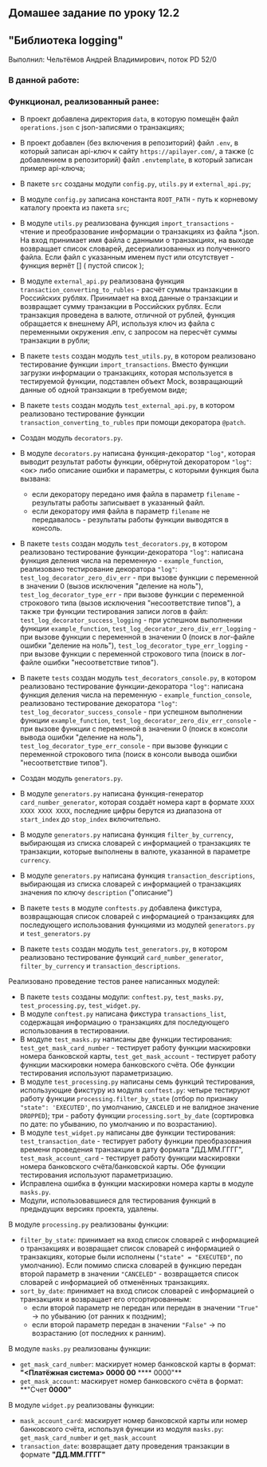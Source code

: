 ## Домашее задание по уроку 12.2

## "Библиотека logging"

Выполнил: Чельтёмов Андрей Владимирович, поток PD 52/0

### В данной работе:

### Функционал, реализованный ранее:
* В проект добавлена директория `data`, в которую помещён файл `operations.json` с json-записями о транзакциях;
* В проект добавлен (без включения в репозиторий) файл `.env`, в который записан api-ключ к сайту `https://apilayer.com/`, а также (с добавлением в репозиторий) файл `.envtemplate`, в который записан пример api-ключа;
* В пакете `src` созданы модули `config.py`, `utils.py` и `external_api.py`;
* В модуле `config.py` записана константа `ROOT_PATH` - путь к корневому каталогу проекта из пакета `src`;
* В модуле `utils.py` реализована функция `import_transactions` - чтение и преобразование информации о транзакциях из файла *.json. На вход принимает имя файла с данными о транзакциях, на выходе возвращает список словарей, десериализованных из полученного файла. Если файл с указанным именем пуст или отсутствует - функция вернёт [] ( пустой список );
* В модуле `external_api.py` реализована функция `transaction_converting_to_rubles` - расчёт суммы транзакции в Российских рублях. Принимает на вход данные о транзакции и возвращает сумму транзакции в Российских рублях. Если транзакция проведена в валюте, отличной от рублей, функция обращается к внешнему API, используя ключ из файла с переменными окружения .env, с запросом на пересчёт суммы транзакции в рубли;
* В пакете `tests` создан модуль `test_utils.py`, в котором реализовано тестирование функции `import_transactions`. Вместо функции загрузки информации о транзакциях, которая мспользуется в тестируемой функции, подставлен объект Mock, возвращающий данные об одной транзакции в требуемом виде;
* В пакете `tests` создан модуль `test_external_api.py`, в котором реализовано тестирование функции `transaction_converting_to_rubles` при помощи декоратора `@patch`.

* Создан модуль `decorators.py`.
* В модуле `decorators.py` написана функция-декоратор `"log"`, которая выводит результат работы функции, обёрнутой декоратором `"log"`: <ок> либо описание ошибки и параметры, с которыми функция была вызвана:
  * если декоратору передано имя файла в параметр `filename` - результаты работы записывает в указанный файл.
  * если декоратору имя файла в параметр `filename` не передавалось - результаты работы функции выводятся в консоль.
* В пакете `tests` создан модуль `test_decorators.py`, в котором реализовано тестирование функции-декоратора `"log"`: написана функция деления числа на переменную - `example_function`, реализовано тестирование декоратора `"log"`: `test_log_decorator_zero_div_err` - при вызове функции с переменной в значении 0 (вызов исключения "деление на ноль"), `test_log_decorator_type_err` - при вызове функции с переменной строкового типа (вызов исключения "несоответствие типов"), а также три функции тестирования записи логов в файл: `test_log_decorator_success_logging` - при успешном выполнении функции `example_function`, `test_log_decorator_zero_div_err_logging` - при вызове функции с переменной в значении 0 (поиск в лог-файле ошибки "деление на ноль"), `test_log_decorator_type_err_logging` - при вызове функции с переменной строкового типа (поиск в лог-файле ошибки "несоответствие типов").
* В пакете `tests` создан модуль `test_decorators_console.py`, в котором реализовано тестирование функции-декоратора `"log"`: написана функция деления числа на переменную - `example_function_console`, реализовано тестирование декоратора `"log"`: `test_log_decorator_success_console` - при успешном выполнении функции `example_function`, `test_log_decorator_zero_div_err_console` - при вызове функции с переменной в значении 0 (поиск в консоли вывода ошибки "деление на ноль"), `test_log_decorator_type_err_console` - при вызове функции с переменной строкового типа (поиск в консоли вывода ошибки "несоответствие типов").


* Создан модуль `generators.py`.
* В модуле `generators.py` написана функция-генератор `card_number_generator`, которая создаёт номера карт в формате `XXXX XXXX XXXX XXXX`, последние цифры берутся из диапазона от `start_index` до `stop_index` включительно.
* В модуле `generators.py` написана функция `filter_by_currency`, выбирающая из списка словарей с информацией о транзакциях те транзакции, которые выполнены в валюте, указанной в параметре `currency`.
* В модуле `generators.py` написана функция `transaction_descriptions`, выбирающая из списка словарей с информацией о транзакциях значения по ключу `description` ("описание")
* В пакете `tests` в модуле `conftests.py` добавлена фикстура, возвращающая список словарей с информацией о транзакциях для последующего использования функциями из модулей `generators.py` и `test_generators.py` 
* В пакете `tests` создан модуль `test_generators.py`, в котором реализовано тестирование функций `card_number_generator`, `filter_by_currency` и `transaction_descriptions`. 

Реализовано проведение тестов ранее написанных модулей:
* В пакете `tests` созданы модули: `conftest.py`, `test_masks.py`, `test_processing.py`, `test_widget.py`. 
* В модуле `conftest.py` написана фикстура `transactions_list`, содержащая информацию о транзакциях для последующего использования в тестировании.
* В модуле `test_masks.py` написаны две функции тестирования: `test_get_mask_card_number` - тестирует работу функции маскировки номера банковской карты, `test_get_mask_account` - тестирует работу функции маскировки номера банковского счёта. Обе функции тестирования используют параметризацию.
* В модуле `test_processing.py` написаны семь функций тестирования, использующие фикстуру из модуля `conftest.py`: четыре тестируют работу функции `processing.filter_by_state` (отбор по признаку `"state": 'EXECUTED'`, по умолчанию, `CANCELED` и не валидное значение `DROPPED`); три - работу функции `processing.sort_by_date` (сортировка по дате: по убыванию, по умолчанию и по возрастанию).
* В модуле `test_widget.py` написаны две функции тестирования: `test_transaction_date` - тестирует работу функции преобразования времени проведения транзакции в дату формата "ДД.ММ.ГГГГ", `test_mask_account_card` - тестирует работу функции маскировки номера банковского счёта/банковской карты. Обе функции тестирования используют параметризацию.
* Исправлена ошибка в функции маскировки номера карты в модуле `masks.py`.
* Модули, использовавшиеся для тестирования функций в предыдущих версиях проекта, удалены.

В модуле `processing.py` реализованы функции:

* `filter_by_state`: принимает на вход список словарей с информацией о транзакциях и возвращает список словарей с информацией о транзакциях, которые были исполнены (`"state" = "EXECUTED"`, по умолчанию). Если помимо списка словарей в функцию передан второй параметр в значении `"CANCELED"` - возвращается список словарей с информацией об отменённых транзакциях.
* `sort_by_date`: принимает на вход список словарей с информацией о транзакциях и возвращает его отсортированным:
    - если второй параметр не передан или передан в значении `"True"` -> по убыванию (от ранних к поздним);
    - если второй параметр передан в значении `"False"` -> по возрастанию (от последних к ранним).

В модуле `masks.py` реализованы функции:

* `get_mask_card_number`: маскирует номер банковской карты в формат: **"<Платёжная система> 0000 00** **** 0000"**
* `get_mask_account`: маскирует номер банковского счёта в формат: **"Счет **0000"**

В модуле `widget.py` реализованы функции:

* `mask_account_card`: маскирует номер банковской карты или номер банковского счёта, используя функции из модуля `masks.py`: `get_mask_card_number` и `get_mask_account` 
* `transaction_date`: возвращает дату проведения транзакции в формате **"ДД.ММ.ГГГГ"**